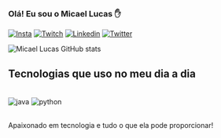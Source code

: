 
### Olá! Eu sou o Micael Lucas ✋
[![Insta](https://img.shields.io/badge/Instagram-E4405F?style=for-the-badge&logo=instagram&logoColor=white)](https://www.instagram.com/micaellucas_dias/?next=%2F)
[![Twitch](https://img.shields.io/badge/Twitch-9146FF?style=for-the-badge&logo=twitch&logoColor=white)](https://www.twitch.tv/g4distt)
[![Linkedin](https://img.shields.io/badge/LinkedIn-0077B5?style=for-the-badge&logo=linkedin&logoColor=white)](https://www.linkedin.com/in/micael-lucas-ba3538269/)
[![Twitter](https://img.shields.io/badge/Twitter-1DA1F2?style=for-the-badge&logo=twitter&logoColor=white)](https://twitter.com/Micaell_lucas12)

![Micael Lucas GitHub stats](https://github-readme-stats.vercel.app/api?username=MicaelLucasDT&show_icons=true&theme=cobalt)

## Tecnologias que uso no meu dia a dia

<div style="display: inline_block"><br/>
    <img align="center" alt="java" src="https://img.shields.io/badge/Java-ED8B00?style=for-the-badge&logo=openjdk&logoColor=white" />
    <img align="center" alt="python" src="https://img.shields.io/badge/Made%20with-Jupyter-orange?style=for-the-badge&logo=Jupyter" />
</div><br/>

Apaixonado em tecnologia e tudo o que ela pode proporcionar! 
